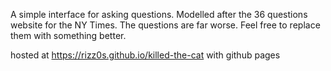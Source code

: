 A simple interface for asking questions. Modelled after the 36 questions website for the NY Times. The questions are far worse. Feel free to replace them with something better.

hosted at https://rizz0s.github.io/killed-the-cat with github pages
